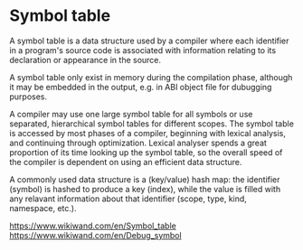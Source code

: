 # Symbol table


A symbol table is a data structure used by a compiler where each identifier in a program's source code is associated with information relating to its declaration or appearance in the source.

A symbol table only exist in memory during the compilation phase, although it may be embedded in the output, e.g. in ABI object file for dubugging purposes.


A compiler may use one large symbol table for all symbols or use separated, hierarchical symbol tables for different scopes. The symbol table is accessed by most phases of a compiler, beginning with lexical analysis, and continuing through optimization. Lexical analyser spends a great proportion of its time looking up the symbol table, so the overall speed of the compiler is dependent on using an efficient data structure.

A commonly used data structure is a (key/value) hash map: the identifier (symbol) is hashed to produce a key (index), while the value is filled with any relavant information about that identifier (scope, type, kind, namespace, etc.).



https://www.wikiwand.com/en/Symbol_table
https://www.wikiwand.com/en/Debug_symbol

